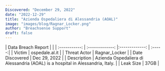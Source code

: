 ```yaml
---
Discovered: "December 29, 2022"
date: "2022-12-29"
title: "Azienda Ospedaliera di Alessandria (AOAL)"
image: "images/blog/Ragnar_Locker.png"
author: "Breachsense Support"
draft: false
---
```


| Data Breach Report           |              | 
| :-----------: | :-------------:     |:-------------:    | :-----:|
| Victim      | ospedale.al.it      | 
| Threat Actor      | Ragnar_Locker      | 
| Date Discovered      | Dec 29, 2022      | 
| Description      | Azienda Ospedaliera di Alessandria (AOAL) is a hospital in Alessandria, Italy.      | 
| Leak Size      | 37GB      | 

